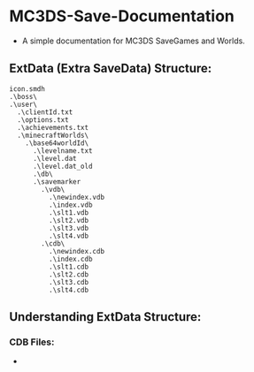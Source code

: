 # MC3DS-Save-Documentation
- A simple documentation for MC3DS SaveGames and Worlds.

## ExtData (Extra SaveData) Structure:
```
icon.smdh
.\boss\
.\user\
  .\clientId.txt
  .\options.txt
  .\achievements.txt
  .\minecraftWorlds\
    .\base64worldId\
      .\levelname.txt
      .\level.dat
      .\level.dat_old
      .\db\
      .\savemarker
        .\vdb\
          .\newindex.vdb
          .\index.vdb
          .\slt1.vdb
          .\slt2.vdb
          .\slt3.vdb
          .\slt4.vdb
        .\cdb\
          .\newindex.cdb
          .\index.cdb
          .\slt1.cdb
          .\slt2.cdb
          .\slt3.cdb
          .\slt4.cdb
```
## Understanding ExtData Structure:
### CDB Files:
- 
